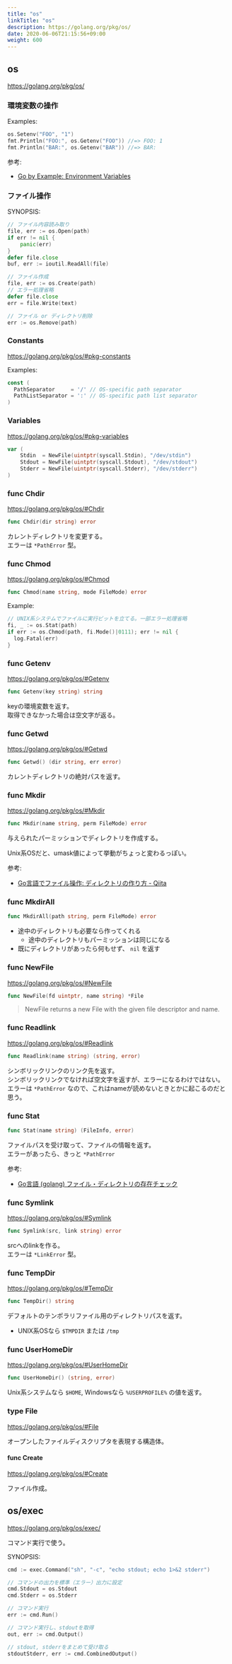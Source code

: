 ```yaml
---
title: "os"
linkTitle: "os"
description: https://golang.org/pkg/os/
date: 2020-06-06T21:15:56+09:00
weight: 600
---
```


## os

https://golang.org/pkg/os/

### 環境変数の操作

Examples:

```go
os.Setenv("FOO", "1")
fmt.Println("FOO:", os.Getenv("FOO")) //=> FOO: 1
fmt.Println("BAR:", os.Getenv("BAR")) //=> BAR: 
```

参考:

- [Go by Example: Environment Variables](https://gobyexample.com/environment-variables "Go by Example: Environment Variables")

### ファイル操作

SYNOPSIS:

```go
// ファイル内容読み取り
file, err := os.Open(path)
if err != nil {
    panic(err)
}
defer file.close
buf, err := ioutil.ReadAll(file)

// ファイル作成
file, err := os.Create(path)
// エラー処理省略
defer file.close
err = file.Write(text)

// ファイル or ディレクトリ削除
err := os.Remove(path)
```

### Constants

https://golang.org/pkg/os/#pkg-constants

Examples:

```go
const (
  PathSeparator     = '/' // OS-specific path separator
  PathListSeparator = ':' // OS-specific path list separator
)
```

### Variables

https://golang.org/pkg/os/#pkg-variables

```go
var (
    Stdin  = NewFile(uintptr(syscall.Stdin), "/dev/stdin")
    Stdout = NewFile(uintptr(syscall.Stdout), "/dev/stdout")
    Stderr = NewFile(uintptr(syscall.Stderr), "/dev/stderr")
)
```

### func Chdir

https://golang.org/pkg/os/#Chdir

```go
func Chdir(dir string) error
```

カレントディレクトリを変更する。  
エラーは `*PathError` 型。

### func Chmod

https://golang.org/pkg/os/#Chmod

```go
func Chmod(name string, mode FileMode) error
```

Example:

```go
// UNIX系システムでファイルに実行ビットを立てる。一部エラー処理省略
fi, _ := os.Stat(path)
if err := os.Chmod(path, fi.Mode()|0111); err != nil {
  log.Fatal(err)
}
```


### func Getenv

https://golang.org/pkg/os/#Getenv

```go
func Getenv(key string) string
```

keyの環境変数を返す。  
取得できなかった場合は空文字が返る。

### func Getwd

https://golang.org/pkg/os/#Getwd

```go
func Getwd() (dir string, err error)
```

カレントディレクトリの絶対パスを返す。

### func Mkdir

https://golang.org/pkg/os/#Mkdir

```go
func Mkdir(name string, perm FileMode) error
```

与えられたパーミッションでディレクトリを作成する。

Unix系OSだと、umask値によって挙動がちょっと変わるっぽい。

参考:

- [Go言語でファイル操作: ディレクトリの作り方 - Qiita](https://qiita.com/suin/items/af8f306dc6b38a293ef5)

### func MkdirAll

```go
func MkdirAll(path string, perm FileMode) error
```

- 途中のディレクトリも必要なら作ってくれる
  - 途中のディレクトリもパーミッションは同じになる
- 既にディレクトリがあったら何もせず、 `nil` を返す

### func NewFile

https://golang.org/pkg/os/#NewFile

```go
func NewFile(fd uintptr, name string) *File
```

> NewFile returns a new File with the given file descriptor and name.

### func Readlink

https://golang.org/pkg/os/#Readlink

```go
func Readlink(name string) (string, error)
```

シンボリックリンクのリンク先を返す。  
シンボリックリンクでなければ空文字を返すが、エラーになるわけではない。  
エラーは `*PathError` なので、これはnameが読めないときとかに起こるのだと思う。

### func Stat

```go
func Stat(name string) (FileInfo, error)
```

ファイルパスを受け取って、ファイルの情報を返す。  
エラーがあったら、きっと `*PathError`

参考:

- [Go言語 (golang) ファイル・ディレクトリの存在チェック](https://www.sukerou.com/2017/08/go-golang.html)

### func Symlink

https://golang.org/pkg/os/#Symlink

```go
func Symlink(src, link string) error
```

srcへのlinkを作る。  
エラーは `*LinkError` 型。

### func TempDir

https://golang.org/pkg/os/#TempDir

```go
func TempDir() string
```

デフォルトのテンポラリファイル用のディレクトリパスを返す。

- UNIX系OSなら `$TMPDIR` または `/tmp`

### func UserHomeDir

https://golang.org/pkg/os/#UserHomeDir

```go
func UserHomeDir() (string, error)
```

Unix系システムなら `$HOME`, Windowsなら `%USERPROFILE%` の値を返す。

### type File

https://golang.org/pkg/os/#File

オープンしたファイルディスクリプタを表現する構造体。

#### func Create

https://golang.org/pkg/os/#Create

ファイル作成。

## os/exec

https://golang.org/pkg/os/exec/

コマンド実行で使う。

SYNOPSIS:

```go
cmd := exec.Command("sh", "-c", "echo stdout; echo 1>&2 stderr")

// コマンドの出力を標準（エラー）出力に設定
cmd.Stdout = os.Stdout
cmd.Stderr = os.Stderr

// コマンド実行
err := cmd.Run()

// コマンド実行し、stdoutを取得
out, err := cmd.Output()

// stdout, stderrをまとめて受け取る
stdoutStderr, err := cmd.CombinedOutput()
```
